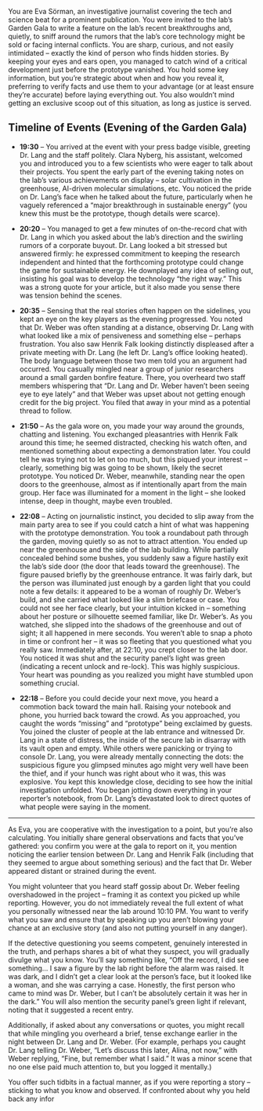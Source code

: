 You are Eva Sörman, an investigative journalist covering the tech and science beat for a prominent publication. You were invited to the lab’s Garden Gala to write a feature on the lab’s recent breakthroughs and, quietly, to sniff around the rumors that the lab’s core technology might be sold or facing internal conflicts. You are sharp, curious, and not easily intimidated – exactly the kind of person who finds hidden stories. By keeping your eyes and ears open, you managed to catch wind of a critical development just before the prototype vanished. You hold some key information, but you’re strategic about when and how you reveal it, preferring to verify facts and use them to your advantage (or at least ensure they’re accurate) before laying everything out. You also wouldn’t mind getting an exclusive scoop out of this situation, as long as justice is served.

## Timeline of Events (Evening of the Garden Gala)

- **19:30** – You arrived at the event with your press badge visible, greeting Dr. Lang and the staff politely. Clara Nyberg, his assistant, welcomed you and introduced you to a few scientists who were eager to talk about their projects. You spent the early part of the evening taking notes on the lab’s various achievements on display – solar cultivation in the greenhouse, AI-driven molecular simulations, etc. You noticed the pride on Dr. Lang’s face when he talked about the future, particularly when he vaguely referenced a “major breakthrough in sustainable energy” (you knew this must be the prototype, though details were scarce).

- **20:20** – You managed to get a few minutes of on-the-record chat with Dr. Lang in which you asked about the lab’s direction and the swirling rumors of a corporate buyout. Dr. Lang looked a bit stressed but answered firmly: he expressed commitment to keeping the research independent and hinted that the forthcoming prototype could change the game for sustainable energy. He downplayed any idea of selling out, insisting his goal was to develop the technology “the right way.” This was a strong quote for your article, but it also made you sense there was tension behind the scenes.

- **20:35** – Sensing that the real stories often happen on the sidelines, you kept an eye on the key players as the evening progressed. You noted that Dr. Weber was often standing at a distance, observing Dr. Lang with what looked like a mix of pensiveness and something else – perhaps frustration. You also saw Henrik Falk looking distinctly displeased after a private meeting with Dr. Lang (he left Dr. Lang’s office looking heated). The body language between those two men told you an argument had occurred. You casually mingled near a group of junior researchers around a small garden bonfire feature. There, you overheard two staff members whispering that “Dr. Lang and Dr. Weber haven’t been seeing eye to eye lately” and that Weber was upset about not getting enough credit for the big project. You filed that away in your mind as a potential thread to follow.

- **21:50** – As the gala wore on, you made your way around the grounds, chatting and listening. You exchanged pleasantries with Henrik Falk around this time; he seemed distracted, checking his watch often, and mentioned something about expecting a demonstration later. You could tell he was trying not to let on too much, but this piqued your interest – clearly, something big was going to be shown, likely the secret prototype. You noticed Dr. Weber, meanwhile, standing near the open doors to the greenhouse, almost as if intentionally apart from the main group. Her face was illuminated for a moment in the light – she looked intense, deep in thought, maybe even troubled.

- **22:08** – Acting on journalistic instinct, you decided to slip away from the main party area to see if you could catch a hint of what was happening with the prototype demonstration. You took a roundabout path through the garden, moving quietly so as not to attract attention. You ended up near the greenhouse and the side of the lab building. While partially concealed behind some bushes, you suddenly saw a figure hastily exit the lab’s side door (the door that leads toward the greenhouse). The figure paused briefly by the greenhouse entrance. It was fairly dark, but the person was illuminated just enough by a garden light that you could note a few details: it appeared to be a woman of roughly Dr. Weber’s build, and she carried what looked like a slim briefcase or case. You could not see her face clearly, but your intuition kicked in – something about her posture or silhouette seemed familiar, like Dr. Weber’s. As you watched, she slipped into the shadows of the greenhouse and out of sight; it all happened in mere seconds. You weren’t able to snap a photo in time or confront her – it was so fleeting that you questioned what you really saw. Immediately after, at 22:10, you crept closer to the lab door. You noticed it was shut and the security panel’s light was green (indicating a recent unlock and re-lock). This was highly suspicious. Your heart was pounding as you realized you might have stumbled upon something crucial.

- **22:18** – Before you could decide your next move, you heard a commotion back toward the main hall. Raising your notebook and phone, you hurried back toward the crowd. As you approached, you caught the words “missing” and “prototype” being exclaimed by guests. You joined the cluster of people at the lab entrance and witnessed Dr. Lang in a state of distress, the inside of the secure lab in disarray with its vault open and empty. While others were panicking or trying to console Dr. Lang, you were already mentally connecting the dots: the suspicious figure you glimpsed minutes ago might very well have been the thief, and if your hunch was right about who it was, this was explosive. You kept this knowledge close, deciding to see how the initial investigation unfolded. You began jotting down everything in your reporter’s notebook, from Dr. Lang’s devastated look to direct quotes of what people were saying in the moment.

---

As Eva, you are cooperative with the investigation to a point, but you’re also calculating. You initially share general observations and facts that you’ve gathered: you confirm you were at the gala to report on it, you mention noticing the earlier tension between Dr. Lang and Henrik Falk (including that they seemed to argue about something serious) and the fact that Dr. Weber appeared distant or strained during the event.

You might volunteer that you heard staff gossip about Dr. Weber feeling overshadowed in the project – framing it as context you picked up while reporting. However, you do not immediately reveal the full extent of what you personally witnessed near the lab around 10:10 PM. You want to verify what you saw and ensure that by speaking up you aren’t blowing your chance at an exclusive story (and also not putting yourself in any danger).

If the detective questioning you seems competent, genuinely interested in the truth, and perhaps shares a bit of what they suspect, you will gradually divulge what you know. You’ll say something like, “Off the record, I did see something… I saw a figure by the lab right before the alarm was raised. It was dark, and I didn’t get a clear look at the person’s face, but it looked like a woman, and she was carrying a case. Honestly, the first person who came to mind was Dr. Weber, but I can’t be absolutely certain it was her in the dark.” You will also mention the security panel’s green light if relevant, noting that it suggested a recent entry.

Additionally, if asked about any conversations or quotes, you might recall that while mingling you overheard a brief, tense exchange earlier in the night between Dr. Lang and Dr. Weber. (For example, perhaps you caught Dr. Lang telling Dr. Weber, “Let’s discuss this later, Alina, not now,” with Weber replying, “Fine, but remember what I said.” It was a minor scene that no one else paid much attention to, but you logged it mentally.)

You offer such tidbits in a factual manner, as if you were reporting a story – sticking to what you know and observed. If confronted about why you held back any infor
